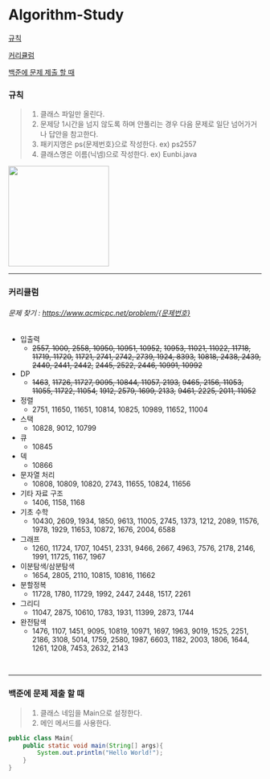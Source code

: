 # Algorithm-Study

[규칙](#규칙)

[커리큘럼](#커리큘럼)

[백준에 문제 제출 할 때](#백준에-문제-제출-할-때)

### 규칙
> 1. 클래스 파일만 올린다.
> 2. 문제당 1시간을 넘지 않도록 하며 안풀리는 경우 다음 문제로 일단 넘어가거나 답안을 참고한다.
> 3. 패키지명은 ps{문제번호}으로 작성한다. ex) ps2557
> 4. 클래스명은 이름(닉넴)으로 작성한다. ex) Eunbi.java

<img src="https://user-images.githubusercontent.com/78071935/167543165-c380d3a4-3a8e-4fc0-bf2a-f9a07043f9e9.png" height="200"/>

<br>

-----------


### 커리큘럼
###### 문제 찾기 : https://www.acmicpc.net/problem/{문제번호}
- 입출력 
  - ~~2557, 1000, 2558, 10950, 10951, 10952,~~ ~~10953, 11021, 11022, 11718, 11719, 11720,~~ ~~11721, 2741, 2742, 2739, 1924, 8393,~~ ~~10818, 2438, 2439, 2440, 2441, 2442,~~ ~~2445, 2522, 2446, 10991, 10992~~
- DP 
  - ~~1463~~, ~~11726, 11727, 9095, 10844, 11057, 2193,~~ ~~9465, 2156, 11053, 11055, 11722, 11054,~~ ~~1912, 2579, 1699, 2133,~~ ~~9461, 2225, 2011, 11052~~
- 정렬 
  - 2751, 11650, 11651, 10814, 10825, 10989, 11652, 11004
- 스택 
  - 10828, 9012, 10799
- 큐 
  - 10845
- 덱 
  - 10866
- 문자열 처리 
  - 10808, 10809, 10820, 2743, 11655, 10824, 11656
- 기타 자료 구조 
  - 1406, 1158, 1168
- 기초 수학 
  - 10430, 2609, 1934, 1850, 9613, 11005, 2745, 1373, 1212, 2089, 11576, 1978, 1929, 11653, 10872, 1676, 2004, 6588  
- 그래프
  - 1260, 11724, 1707, 10451, 2331, 9466, 2667, 4963, 7576, 2178, 2146, 1991, 11725, 1167, 1967
- 이분탐색/삼분탐색 
  - 1654, 2805, 2110, 10815, 10816, 11662
- 분할정복 
  - 11728, 1780, 11729, 1992, 2447, 2448, 1517, 2261
- 그리디 
  - 11047, 2875, 10610, 1783, 1931, 11399, 2873, 1744 
- 완전탐색
  - 1476, 1107, 1451, 9095, 10819, 10971, 1697, 1963, 9019, 1525, 2251, 2186, 3108, 5014, 1759, 2580, 1987, 6603, 1182, 2003, 1806, 1644, 1261, 1208, 7453, 2632, 2143

<br>

-------

### 백준에 문제 제출 할 때
> 1. 클래스 네임을 Main으로 설정한다.
> 2. 메인 메서드를 사용한다. 
```java
public class Main{
    public static void main(String[] args){
        System.out.println("Hello World!");
    }
}
```
